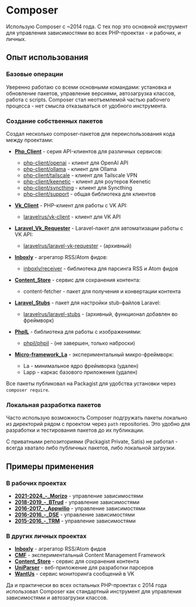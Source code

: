 # Composer

Использую Composer с ~2014 года. С тех пор это основной инструмент для управления зависимостями во всех PHP-проектах - и рабочих, и личных.


## Опыт использования

### Базовые операции

Уверенно работаю со всеми основными командами: установка и обновление пакетов, управление версиями, автозагрузка классов, работа с scripts. Composer стал неотъемлемой частью рабочего процесса - нет смысла отказываться от удобного инструмента.


### Создание собственных пакетов

Создал несколько composer-пакетов для переиспользования кода между проектами:

- **[Php_Client](../../experience/projects/Php_Client.md)** - серия API-клиентов для различных сервисов:
  - [php-client/openai](https://github.com/php-client/openai) - клиент для OpenAI API
  - [php-client/ollama](https://github.com/php-client/ollama) - клиент для Ollama
  - [php-client/tailscale](https://github.com/php-client/tailscale) - клиент для Tailscale VPN
  - [php-client/keenetic](https://github.com/php-client/keenetic) - клиент для роутеров Keenetic
  - [php-client/syncthing](https://github.com/php-client/syncthing) - клиент для Syncthing
  - [php-client/support](https://github.com/php-client/support) - общая библиотека для клиентов

- **[Vk_Client](../../experience/projects/Vk_Client.md)** - PHP-клиент для работы с VK API:
  - [laravelrus/vk-client](https://github.com/laravelrus/vk-client) - клиент для VK API

- **[Laravel_Vk_Requester](../../experience/projects/Laravel_Vk_Requester.md)** - Laravel-пакет для автоматизации работы с VK API:
  - [laravelrus/laravel-vk-requester](https://github.com/laravelrus/laravel-vk-requester) - (архивный)

- **[Inboxly](../../experience/projects/Inboxly.md)** - агрегатор RSS/Atom фидов:
  - [inboxly/receiver](https://github.com/inboxly/receiver) - библиотека для парсинга RSS и Atom фидов

- **[Content_Store](../../experience/projects/Content_Store.md)** - сервис для сохранения контента:
  - content-fetcher - пакет для получения и конвертации контента

- **[Laravel_Stubs](../../experience/projects/Laravel_Stubs.md)** - пакет для настройки stub-файлов Laravel:
  - [laravelrus/laravel-stubs](https://github.com/laravelrus/laravel-stubs) - (архивный, функционал добавлен во фреймворк)

- **[PhpIL](../../experience/projects/PhpIL.md)** - библиотека для работы с изображениями:
  - [phpil/phpil](https://github.com/phpil/phpil) - (не завершен, только наброски)

- **[Micro-framework_La](../../experience/projects/Micro-framework_La.md)** - экспериментальный микро-фреймворк:
  - La - минимальное ядро фреймворка (удален)
  - Lapp - каркас базового приложения (удален)

Все пакеты публиковал на Packagist для удобства установки через `composer require`.


### Локальная разработка пакетов

Часто использую возможность Composer подгружать пакеты локально из директорий рядом с проектом через `path` repositories. Это удобно для разработки и тестирования пакетов до их публикации.

С приватными репозиториями (Packagist Private, Satis) не работал - всегда хватало либо публичных пакетов, либо локальной загрузки.


## Примеры применения

### В рабочих проектах

- **[2021-2024_-_Morizo](../../experience/work/dev/2021-2024_-_Morizo.md)** - управление зависимостями
- **[2018-2019_-_BTrud](../../experience/work/dev/2018-2019_-_BTrud.md)** - управление зависимостями
- **[2016-2017_-_Appwilio](../../experience/work/dev/2016-2017_-_Appwilio.md)** - управление зависимостями
- **[2016-2016_-_DSE](../../experience/work/dev/2016-2016_-_DSE.md)** - управление зависимостями
- **[2015-2016_-_TRM](../../experience/work/dev/2015-2016_-_TRM.md)** - управление зависимостями


### В других личных проектах

- **[Inboxly](../../experience/projects/Inboxly.md)** - агрегатор RSS/Atom фидов
- **[CMF](../../experience/projects/CMF.md)** - экспериментальный Content Management Framework
- **[Content_Store](../../experience/projects/Content_Store.md)** - сервис для сохранения контента
- **[UniParser](../../experience/projects/UniParser.md)** - веб-приложение для разработки парсеров
- **[WantUs](../../experience/projects/WantUs.md)** - сервис мониторинга сообщений в VK

Да и практически во всех остальных PHP-проектах с 2014 года использовал Composer как стандартный инструмент для управления зависимостями и автозагрузки классов.
